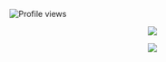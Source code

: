 ![Profile views](https://komarev.com/ghpvc/?username=cupidscharm&color=201818&label=sinners&style=plastic)

<p align="center">
  <img src="https://files.catbox.moe/gu27aa.gif" />
</p>

<p align="center">
  <img src="https://files.catbox.moe/e5yvpq.png" />
</p>

<p align="center"
  

<br>


